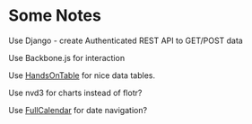 Some Notes
==========

Use Django - create Authenticated REST API to GET/POST data

Use Backbone.js for interaction

Use [HandsOnTable](http://handsontable.com/index.html) for nice data tables.

Use nvd3 for charts instead of flotr?

Use [FullCalendar](http://arshaw.com/fullcalendar/) for date navigation?

